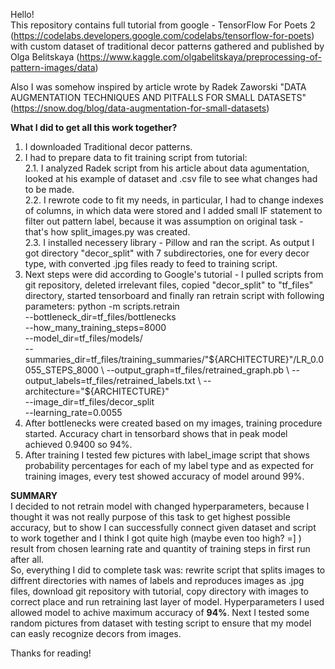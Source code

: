 Hello! <br>
This repository contains full tutorial from google - TensorFlow For Poets 2 (https://codelabs.developers.google.com/codelabs/tensorflow-for-poets) <br>
with custom dataset of traditional decor patterns gathered and published by Olga Belitskaya 
(https://www.kaggle.com/olgabelitskaya/preprocessing-of-pattern-images/data)

Also I was somehow inspired by article wrote by Radek Zaworski "DATA AUGMENTATION TECHNIQUES AND PITFALLS FOR SMALL DATASETS" (https://snow.dog/blog/data-augmentation-for-small-datasets)

<b>What I did to get all this work together?</b>
1. I downloaded Traditional decor patterns. <br>
2. I had to prepare data to fit training script from tutorial: <br>
	2.1. I analyzed Radek script from his article about data agumentation, looked at his example of dataset and .csv file to see what changes had to be made. <br>
	2.2. I rewrote code to fit my needs, in particular, I had to change indexes of columns, in which data were stored and I added small IF statement to filter out pattern label, because it was assumption on original task - that's how split_images.py was created. <br>
	2.3. I installed necessery library - Pillow and ran the script. As output I got directory "decor_split" with 7 subdirectories, one for every decor type, with converted .jpg files ready to feed to training script. <br>
3. Next steps were did according to Google's tutorial - I pulled scripts from git repository, deleted irrelevant files, copied "decor_split" to "tf_files" directory, started tensorboard and finally ran retrain script with following parameters:
	python -m scripts.retrain \
	  --bottleneck_dir=tf_files/bottlenecks \
	  --how_many_training_steps=8000 \
	  --model_dir=tf_files/models/ \
	  --summaries_dir=tf_files/training_summaries/"${ARCHITECTURE}"/LR_0.0055_STEPS_8000 \
	  --output_graph=tf_files/retrained_graph.pb \
	  --output_labels=tf_files/retrained_labels.txt \
	  --architecture="${ARCHITECTURE}" \
	  --image_dir=tf_files/decor_split \
	  --learning_rate=0.0055
4. After bottlenecks were created based on my images, training procedure started. Accuracy chart in tensorbard shows that in peak model achieved 0.9400 so 94%.
5. After training I tested few pictures with label_image script that shows probability percentages for each of my label type and as expected for training images, every test showed accuracy of model around 99%.

<b>SUMMARY</b> <br>
I decided to not retrain model with changed hyperparameters, because I thought it was not really purpose of this task to get highest possible accuracy, but to show I can successfully connect given dataset and script to work together and I think I got quite high (maybe even too high? =] ) result from chosen learning rate and quantity of training steps in first run after all.<br>
So, everything I did to complete task was: rewrite script that splits images to diffrent directories with names of labels and reproduces images as .jpg files, download git repository with tutorial, copy directory with images to correct place and run retraining last layer of model. Hyperparameters I used allowed model to achive maximum accuracy of <b>94%</b>. Next I tested some random pictures from dataset with testing script to ensure that my model can easly recognize decors from images.

Thanks for reading!
